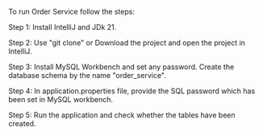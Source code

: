 To run Order Service follow the steps:

Step 1: Install IntelliJ and JDk 21.

Step 2: Use "git clone" or Download the project and open the project in IntelliJ.

Step 3: Install MySQL Workbench and set any password. Create the database schema by the name "order_service".

Step 4: In application.properties file, provide the SQL password which has been set in MySQL workbench.

Step 5: Run the application and check whether the tables have been created. 

